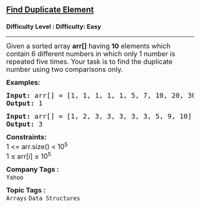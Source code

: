 <h2><a href="https://www.geeksforgeeks.org/problems/find-duplicates-under-given-constraints0856/1">Find Duplicate Element</a></h2><h3>Difficulty Level : Difficulty: Easy</h3><hr><div class="problems_problem_content__Xm_eO"><p><span style="font-size: 18px;">Given a sorted array <strong>arr[]</strong> having <strong>10</strong> elements which contain 6 different numbers in which only 1 number is repeated five times. Your task is to find the duplicate number&nbsp;using two comparisons only.</span></p>
<p><span style="font-size: 18px;"><strong>Examples:</strong></span></p>
<pre><span style="font-size: 18px;"><strong>Input:</strong> arr[] = [1, 1, 1, 1, 1, 5, 7, 10, 20, 30]
<strong>Output: </strong>1
</span></pre>
<pre><span style="font-size: 18px;"><strong>Input: </strong>arr[] = [1, 2, 3, 3, 3, 3, 3, 5, 9, 10]
<strong>Output:</strong> 3</span></pre>
<p><span style="font-size: 18px;"><strong>Constraints:<br></strong>1 &lt;= arr.size() &lt;<strong>&nbsp;</strong>10<sup>5</sup><strong><br></strong></span><span style="font-size: 18px;">1 ≤ arr[i] ≤ 10<sup>5</sup></span></p></div><p><span style=font-size:18px><strong>Company Tags : </strong><br><code>Yahoo</code>&nbsp;<br><p><span style=font-size:18px><strong>Topic Tags : </strong><br><code>Arrays</code>&nbsp;<code>Data Structures</code>&nbsp;